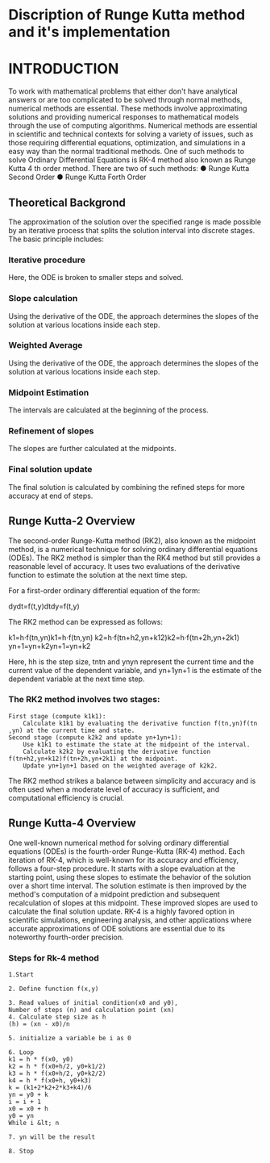 # Discription of Runge Kutta method and it's implementation
<h1>INTRODUCTION</h1>
<p>To work with mathematical problems that either don&#39;t have analytical answers or are too complicated
to be solved through normal methods, numerical methods are essential. These methods involve
approximating solutions and providing numerical responses to mathematical models through the use of
computing algorithms. Numerical methods are essential in scientific and technical contexts for solving a
variety of issues, such as those requiring differential equations, optimization, and simulations in a easy
way than the normal traditional methods. One of such methods to solve Ordinary Differential Equations
is RK-4 method also known as Runge Kutta 4 th order method.
There are two of such methods:
● Runge Kutta Second Order
● Runge Kutta Forth Order</p>

<h2>Theoretical Backgrond</h2>
<p>The approximation of the solution over the specified range is made possible by an iterative process that
splits the solution interval into discrete stages. The basic principle includes:

<h3> Iterative procedure</h3>
Here, the ODE is broken to smaller steps and solved.
<h3>Slope calculation</h3> 
Using the derivative of the ODE, the approach determines the slopes of the solution at various
locations inside each step.
<h3>Weighted Average</h3>
Using the derivative of the ODE, the approach determines the slopes of the solution at various
locations inside each step.
<h3>Midpoint Estimation</h3>
The intervals are calculated at the beginning of the process.
<h3>Refinement of slopes</h3>
The slopes are further calculated at the midpoints.
<h3>Final solution update</h3>
The final solution is calculated by combining the refined steps for more accuracy at end of steps.</p>
<h2>Runge Kutta-2 Overview</h2>

<p>The second-order Runge-Kutta method (RK2), also known as the midpoint method, is a numerical technique for solving ordinary differential equations (ODEs). The RK2 method is simpler than the RK4 method but still provides a reasonable level of accuracy. It uses two evaluations of the derivative function to estimate the solution at the next time step.

For a first-order ordinary differential equation of the form:

dydt=f(t,y)dtdy​=f(t,y)

The RK2 method can be expressed as follows:

k1=h⋅f(tn,yn)k1​=h⋅f(tn​,yn​)
k2=h⋅f(tn+h2,yn+k12)k2​=h⋅f(tn​+2h​,yn​+2k1​​)
yn+1=yn+k2yn+1​=yn​+k2​

Here, hh is the step size, tntn​ and ynyn​ represent the current time and the current value of the dependent variable, and yn+1yn+1​ is the estimate of the dependent variable at the next time step.

<h3>The RK2 method involves two stages:</h3>

    First stage (compute k1k1​):
        Calculate k1k1​ by evaluating the derivative function f(tn,yn)f(tn​,yn​) at the current time and state.
    Second stage (compute k2k2​ and update yn+1yn+1​):
        Use k1k1​ to estimate the state at the midpoint of the interval.
        Calculate k2k2​ by evaluating the derivative function f(tn+h2,yn+k12)f(tn​+2h​,yn​+2k1​​) at the midpoint.
        Update yn+1yn+1​ based on the weighted average of k2k2​.

The RK2 method strikes a balance between simplicity and accuracy and is often used when a moderate level of accuracy is sufficient, and computational efficiency is crucial.</p>

<h2>Runge Kutta-4 Overview</h2>

<p>
One well-known numerical method for solving ordinary differential equations (ODEs) is the fourth-order
Runge-Kutta (RK-4) method. Each iteration of RK-4, which is well-known for its accuracy and efficiency,
follows a four-step procedure.
It starts with a slope evaluation at the starting point, using these slopes to estimate the behavior of the
solution over a short time interval. The solution estimate is then improved by the method&#39;s computation
of a midpoint prediction and subsequent recalculation of slopes at this midpoint. These improved slopes
are used to calculate the final solution update.
RK-4 is a highly favored option in scientific simulations, engineering analysis, and other applications
where accurate approximations of ODE solutions are essential due to its noteworthy fourth-order
precision.
</p>

<h3>Steps for Rk-4 method</h3>
<p font="italic">   
        
    1.Start

    2. Define function f(x,y)

    3. Read values of initial condition(x0 and y0),
    Number of steps (n) and calculation point (xn)
    4. Calculate step size as h
    (h) = (xn - x0)/n

    5. initialize a variable be i as 0

    6. Loop
    k1 = h * f(x0, y0)
    k2 = h * f(x0+h/2, y0+k1/2)
    k3 = h * f(x0+h/2, y0+k2/2)
    k4 = h * f(x0+h, y0+k3)
    k = (k1+2*k2+2*k3+k4)/6
    yn = y0 + k
    i = i + 1
    x0 = x0 + h
    y0 = yn
    While i &lt; n

    7. yn will be the result

    8. Stop

</p>

